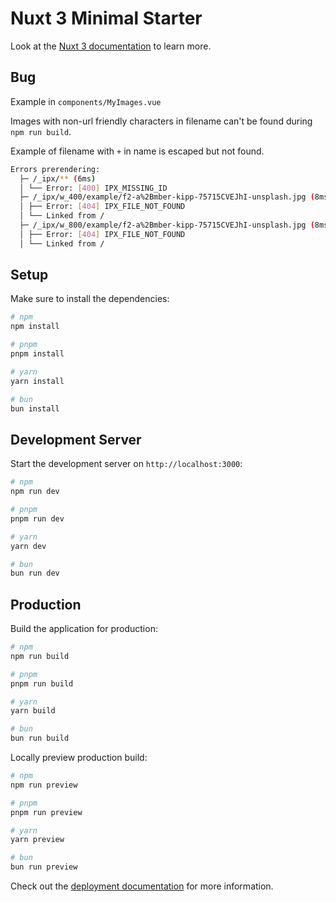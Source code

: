 # Nuxt 3 Minimal Starter

Look at the [Nuxt 3 documentation](https://nuxt.com/docs/getting-started/introduction) to learn more.

## Bug

Example in `components/MyImages.vue`

Images with non-url friendly characters in filename can't be found during `npm run build`.

Example of filename with `+` in name is escaped but not found.

```sh
Errors prerendering:
  ├─ /_ipx/** (6ms)                                                       nitro 7:31:20 PM
  │ └── Error: [400] IPX_MISSING_ID
  ├─ /_ipx/w_400/example/f2-a%2Bmber-kipp-75715CVEJhI-unsplash.jpg (8ms)  nitro 7:31:20 PM
  │ ├── Error: [404] IPX_FILE_NOT_FOUND
  │ └── Linked from /
  ├─ /_ipx/w_800/example/f2-a%2Bmber-kipp-75715CVEJhI-unsplash.jpg (8ms)  nitro 7:31:20 PM
  │ ├── Error: [404] IPX_FILE_NOT_FOUND
  │ └── Linked from /
```


## Setup

Make sure to install the dependencies:

```bash
# npm
npm install

# pnpm
pnpm install

# yarn
yarn install

# bun
bun install
```

## Development Server

Start the development server on `http://localhost:3000`:

```bash
# npm
npm run dev

# pnpm
pnpm run dev

# yarn
yarn dev

# bun
bun run dev
```

## Production

Build the application for production:

```bash
# npm
npm run build

# pnpm
pnpm run build

# yarn
yarn build

# bun
bun run build
```

Locally preview production build:

```bash
# npm
npm run preview

# pnpm
pnpm run preview

# yarn
yarn preview

# bun
bun run preview
```

Check out the [deployment documentation](https://nuxt.com/docs/getting-started/deployment) for more information.

